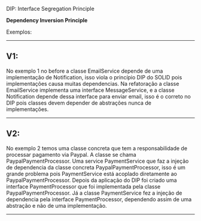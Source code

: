 DIP: Interface Segregation Principle

**Dependency Inversion Principle**

Exemplos:

-------------------------------------
V1: 
-------------------------------------
No exemplo 1 no before a classe EmailService depende de uma implementação de Notification, isso
viola o princípio DIP do SOLID pois implementações causa muitas dependencias. 
Na refatoração a classe EmailService implementa uma interface MessageService, e a classe Notification
depende dessa interface para enviar email, isso é o correto no DIP pois classes devem depender
de abstrações nunca de implementações. 

-------------------------------------
V2:
-------------------------------------
No exemplo 2 temos uma classe concreta que tem a responsabilidade de processar pagamento via Paypal. 
A classe se chama PaypalPaymentProcessor. 
Uma service PaymentService que faz a injeção de dependencia da classe concreta PaypalPaymentProcessor,
isso é um grande problema pois PaymentService está acoplado diretamente ao PaypalPaymentProcessor.
Depois da aplicação do DIP foi criado uma interface PaymentProcessor que foi implementada pela 
classe PaypalPaymentProcessor. Já a classe PaymentService fez a injeção de dependencia pela interface
PaymentProcessor, dependendo assim de uma abstração e não de uma implementação. 

-------------------------------------
